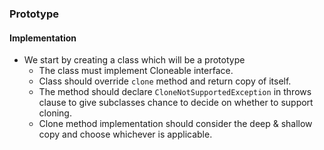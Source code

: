 ### Prototype

#### Implementation

* We start by creating a class which will be a prototype
  * The class must implement Cloneable interface.
  * Class should override `clone` method and return copy of itself.
  * The method should declare `CloneNotSupportedException` in throws clause
to give subclasses chance to decide on whether to support cloning.
  * Clone method implementation should consider the deep & shallow copy
and choose whichever is applicable.